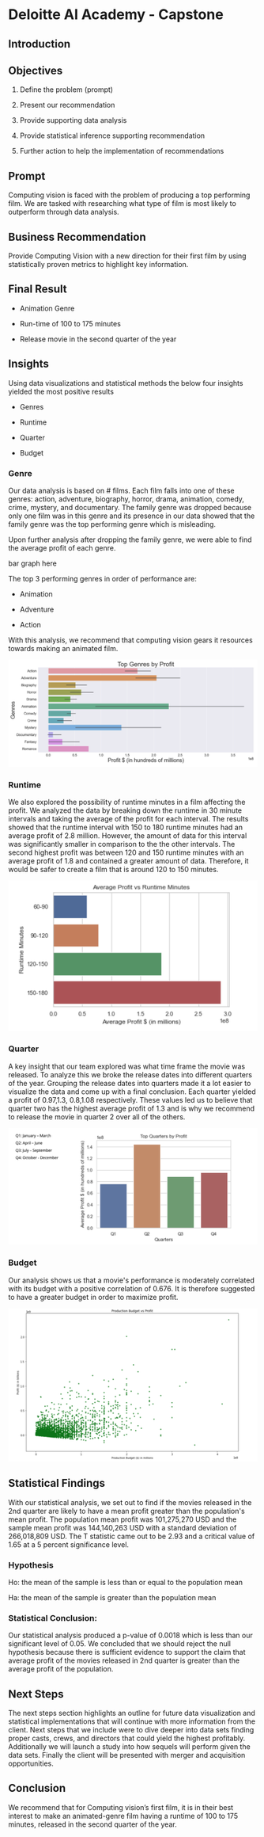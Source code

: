 # Deloitte AI Academy - Capstone

## Introduction  

## Objectives 

1. Define the problem (prompt) 

2. Present our recommendation  

3. Provide supporting data analysis  

4. Provide statistical inference supporting recommendation 

5. Further action to help the implementation of recommendations 

##  Prompt 

Computing vision is faced with the problem of producing a top performing film. We are tasked with researching what type of film is most likely to outperform through data analysis.  

##  Business Recommendation 

Provide Computing Vision with a new direction for their first film by using statistically proven metrics to highlight key information.  

##  Final Result 

- Animation Genre 

- Run-time of 100 to 175 minutes 

- Release movie in the second quarter of the year 

##  Insights 

Using data visualizations and statistical methods the below four insights yielded the most positive results  

- Genres 

- Runtime  

- Quarter  

- Budget  

###  Genre 

Our data analysis is based on # films. Each film falls into one of these genres: action, adventure, biography, horror, drama, animation, comedy, crime, mystery, and documentary. The family genre was dropped because only one film was in this genre and its presence in our data showed that the family genre was the top performing genre which is misleading.  

Upon further analysis after dropping the family genre, we were able to find the average profit of each genre. 

bar graph here

The top 3 performing genres in order of performance are:  

- Animation  

- Adventure  

- Action  

With this analysis, we recommend that computing vision gears it resources towards making an animated film. 

![genres](Images/Genres.png)

###  Runtime

We also explored the possibility of runtime minutes in a film affecting the profit. We analyzed the data by breaking down the runtime in 30 minute intervals and taking the average of the profit for each interval. The results showed that the runtime interval with 150 to 180 runtime minutes had an average profit of 2.8 million. However, the amount of data for this interval was significantly smaller in comparison to the the other intervals. The second highest profit was between 120 and 150 runtime minutes with an average profit of 1.8 and contained a greater amount of data. Therefore, it would be safer to create a film that is around 120 to 150 minutes. 

![runtime](Images/runtime.png)

###  Quarter 

A key insight that our team explored was what time frame the movie was released. To analyze this we broke the release dates into different quarters of the year. Grouping the release dates into quarters made it a lot easier to visualize the data and come up with a final conclusion. Each quarter yielded a profit of 0.97,1.3, 0.8,1.08 respectively. These values led us to believe that quarter two has the highest average profit of 1.3 and is why we recommend to release the movie in quarter 2 over all of the others. 

![quarter](Images/quarters.png)

###  Budget

Our analysis shows us that a movie's performance is moderately correlated with its budget with a positive correlation of 0.676. It is therefore suggested to have a greater budget in order to maximize profit.

![budget](Images/Budgets.png)

## Statistical Findings 

With our statistical analysis, we set out to find if the movies released in the 2nd quarter are likely to have a mean profit greater than the population's mean profit. The population mean profit was 101,275,270 USD and the sample mean profit was 144,140,263 USD with a standard deviation of 266,018,809 USD. The T statistic came out to be 2.93 and a critical value of 1.65 at a 5 percent significance level.  

### Hypothesis  

Ho: the mean of the sample is less than or equal to the population mean 

Ha: the mean of the sample is greater than the population mean 

### Statistical Conclusion: 

Our statistical analysis produced a p-value of 0.0018 which is less than our significant level of 0.05. We concluded that we should reject the null hypothesis because there is sufficient evidence to support the claim that average profit of the movies released in 2nd quarter is greater than the average profit of the population.  

## Next Steps  

The next steps section highlights an outline for future data visualization and statistical implementations that will continue with more information from the client.  Next steps that we include were to dive deeper into data sets finding proper casts, crews, and directors that could yield the highest profitably. Additionally we will launch a study into how sequels will perform given the data sets. Finally the client will be presented with merger and acquisition opportunities.  

## Conclusion

We recommend that for Computing vision’s first film, it is in their best interest to make an animated-genre film having a runtime of 100 to 175 minutes, released in the second quarter of the year.
